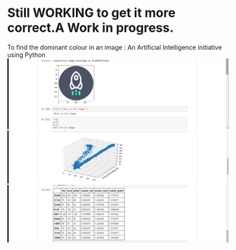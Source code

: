 # Still WORKING to get it more correct.A Work in progress.
To find the dominant colour in an image : An Artificial Intelligence initiative using Python
![alt text](https://github.com/shashank077/Dominant/blob/master/Screenshot%20(134).png)
![alt text](https://github.com/shashank077/Dominant/blob/master/Screenshot%20(135).png)
![alt text](https://github.com/shashank077/Dominant/blob/master/Screenshot%20(136).png)
